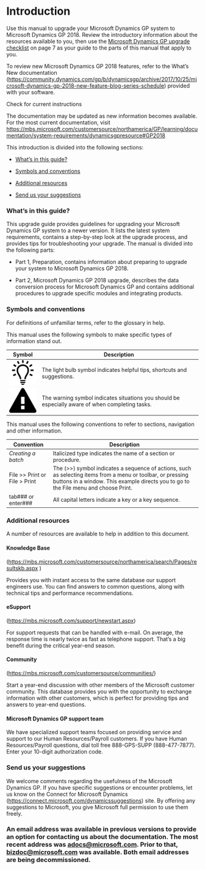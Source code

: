 # Introduction

Use this manual to upgrade your Microsoft Dynamics GP system to Microsoft Dynamics GP 2018. Review the introductory information about the resources available to you, then use the [Microsoft Dynamics GP upgrade checklist](#_Microsoft_Dynamics_GP) on page 7 as your guide to the parts of this manual that apply to you.  

To review new Microsoft Dynamics GP 2018 features, refer to the What’s New documentation (<https://community.dynamics.com/gp/b/dynamicsgp/archive/2017/10/25/microsoft-dynamics-gp-2018-new-feature-blog-series-schedule>) provided with your software.

Check for current instructions

The documentation may be updated as new information becomes available. For the most current documentation, visit <https://mbs.microsoft.com/customersource/northamerica/GP/learning/documentation/system-requirements/dynamicsgpresource#GP2018>

This introduction is divided into the following sections:

-   [What’s in this guide?](#whats-in-this-guide)  

-   [Symbols and conventions](#symbols-and-conventions)  

-   [Additional resources](#additional-resources)  

-   [Send us your suggestions](#send-us-your-suggestions)  

### What’s in this guide?

This upgrade guide provides guidelines for upgrading your Microsoft Dynamics GP system to a newer version. It lists the latest system requirements, contains a step-by-step look at the upgrade process, and provides tips for troubleshooting your upgrade. The manual is divided into the following parts:

-   Part 1, Preparation, contains information about preparing to upgrade your system to Microsoft Dynamics GP 2018.

-   Part 2, Microsoft Dynamics GP 2018 upgrade, describes the data conversion process for Microsoft Dynamics GP and contains additional procedures to upgrade specific modules and integrating products.

### Symbols and conventions

For definitions of unfamiliar terms, refer to the glossary in help.

This manual uses the following symbols to make specific types of information stand out.

| Symbol                                                | Description                                                                                      |
|-------------------------------------------------------|--------------------------------------------------------------------------------------------------|
| ![displays a lightbulb to indication tips and tricks.](media/lightbulb.png "Lightbulb symbol") | The light bulb symbol indicates helpful tips, shortcuts and suggestions.                         |  
| ![displays a triangle with an exclamation point to indicate warning.](media/warning.png "Warning symbol") | The warning symbol indicates situations you should be especially aware of when completing tasks. |  

This manual uses the following conventions to refer to sections, navigation and other information.

| Convention                                                                                               | Description                                                                                                                                                                                               |
|----------------------------------------------------------------------------------------------------------|-----------------------------------------------------------------------------------------------------------------------------------------------------------------------------------------------------------|
| *Creating a batch*                                                                                       | Italicized type indicates the name of a section or procedure.                                                                                                                                             |
| File &gt;&gt; Print or File &gt; Print                                                                   | The (&gt;&gt;) symbol indicates a sequence of actions, such as selecting items from a menu or toolbar, or pressing buttons in a window. This example directs you to go to the File menu and choose Print. |
| tab###  or enter###  | All capital letters indicate a key or a key sequence.                                                                                                                                                     |

### Additional resources

A number of resources are available to help in addition to this document.

#### Knowledge Base

(<https://mbs.microsoft.com/customersource/northamerica/search/Pages/resultskb.aspx> )

Provides you with instant access to the same database our support engineers use. You can find answers to common questions, along with technical tips and performance recommendations.

#### eSupport

(<https://mbs.microsoft.com/support/newstart.aspx>)

For support requests that can be handled with e-mail. On average, the response time is nearly twice as fast as telephone support. That’s a big benefit during the critical year-end season.

#### Community

(<https://mbs.microsoft.com/customersource/communities/>)

Start a year-end discussion with other members of the Microsoft customer community. This database provides you with the opportunity to exchange information with other customers, which is perfect for providing tips and answers to year-end questions.

#### Microsoft Dynamics GP support team

We have specialized support teams focused on providing service and support to our Human Resources/Payroll customers. If you have Human Resources/Payroll questions, dial toll free 888-GPS-SUPP (888-477-7877). Enter your 10-digit authorization code.

### Send us your suggestions

We welcome comments regarding the usefulness of the Microsoft Dynamics GP. If you have specific suggestions or encounter problems, let us know on the Connect for Microsoft Dynamics (https://connect.microsoft.com/dynamicssuggestions) site. By offering any suggestions to Microsoft, you give Microsoft full permission to use them freely.

### An email address was available in previous versions to provide an option for contacting us about the documentation. The most recent address was <adocs@microsoft.com>. Prior to that, <bizdoc@microsoft.com> was available. Both email addresses are being decommissioned.
